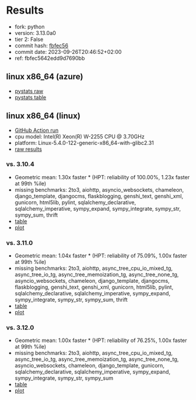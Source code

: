 # Results

- fork: python
- version: 3.13.0a0
- tier 2: False
- commit hash: [fbfec56](https://github.com/python/cpython/commit/fbfec56)
- commit date: 2023-09-26T20:46:52+02:00
- ref: fbfec5642edd9d7690bb

## linux x86_64 (azure)

- [pystats raw](bm-20230926-azure-x86_64-python-fbfec5642edd9d7690bb-3.13.0a0-fbfec56-pystats.json)
- [pystats table](bm-20230926-azure-x86_64-python-fbfec5642edd9d7690bb-3.13.0a0-fbfec56-pystats.md)

## linux x86_64 (linux)

- [GitHub Action run](https://github.com/faster-cpython/benchmarking/actions/runs/6321534308)
- cpu model: Intel(R) Xeon(R) W-2255 CPU @ 3.70GHz
- platform: Linux-5.4.0-122-generic-x86_64-with-glibc2.31
- [raw results](bm-20230926-linux-x86_64-python-fbfec5642edd9d7690bb-3.13.0a0-fbfec56.json)

### vs. 3.10.4

- Geometric mean: 1.30x faster \* (HPT: reliability of 100.00%, 1.23x faster at 99th %ile)
- missing benchmarks: 2to3, aiohttp, asyncio_websockets, chameleon, django_template, djangocms, flaskblogging, genshi_text, genshi_xml, gunicorn, html5lib, pylint, sqlalchemy_declarative, sqlalchemy_imperative, sympy_expand, sympy_integrate, sympy_str, sympy_sum, thrift
- [table](bm-20230926-linux-x86_64-python-fbfec5642edd9d7690bb-3.13.0a0-fbfec56-vs-3.10.4.md)
- [plot](bm-20230926-linux-x86_64-python-fbfec5642edd9d7690bb-3.13.0a0-fbfec56-vs-3.10.4.png)

### vs. 3.11.0

- Geometric mean: 1.04x faster \* (HPT: reliability of 75.09%, 1.00x faster at 99th %ile)
- missing benchmarks: 2to3, aiohttp, async_tree_cpu_io_mixed_tg, async_tree_io_tg, async_tree_memoization_tg, async_tree_none_tg, asyncio_websockets, chameleon, django_template, djangocms, flaskblogging, genshi_text, genshi_xml, gunicorn, html5lib, pylint, sqlalchemy_declarative, sqlalchemy_imperative, sympy_expand, sympy_integrate, sympy_str, sympy_sum, thrift
- [table](bm-20230926-linux-x86_64-python-fbfec5642edd9d7690bb-3.13.0a0-fbfec56-vs-3.11.0.md)
- [plot](bm-20230926-linux-x86_64-python-fbfec5642edd9d7690bb-3.13.0a0-fbfec56-vs-3.11.0.png)

### vs. 3.12.0

- Geometric mean: 1.00x faster \* (HPT: reliability of 76.25%, 1.00x faster at 99th %ile)
- missing benchmarks: 2to3, aiohttp, async_tree_cpu_io_mixed_tg, async_tree_io_tg, async_tree_memoization_tg, async_tree_none_tg, asyncio_websockets, chameleon, django_template, gunicorn, sqlalchemy_declarative, sqlalchemy_imperative, sympy_expand, sympy_integrate, sympy_str, sympy_sum
- [table](bm-20230926-linux-x86_64-python-fbfec5642edd9d7690bb-3.13.0a0-fbfec56-vs-3.12.0.md)
- [plot](bm-20230926-linux-x86_64-python-fbfec5642edd9d7690bb-3.13.0a0-fbfec56-vs-3.12.0.png)

